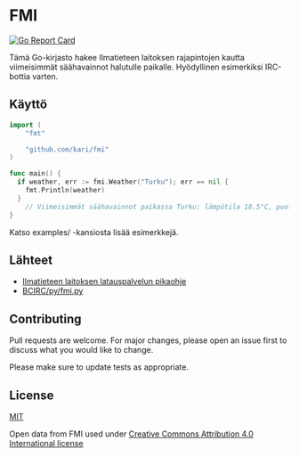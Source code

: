 # FMI

[![Go Report Card](https://goreportcard.com/badge/github.com/kari/fmi)](https://goreportcard.com/report/github.com/kari/fmi)

Tämä Go-kirjasto hakee Ilmatieteen laitoksen rajapintojen kautta viimeisimmät säähavainnot halutulle paikalle. Hyödyllinen esimerkiksi IRC-bottia varten.

## Käyttö

```go
import (
    "fmt"

    "github.com/kari/fmi"
)

func main() {
  if weather, err := fmi.Weather("Turku"); err == nil {
    fmt.Println(weather)
  }
    // Viimeisimmät säähavainnot paikassa Turku: lämpötila 18.5°C, puolipilvistä, heikkoa länsituulta 4 m/s (6 m/s), ilmankosteus 56%
}
```

Katso examples/ -kansiosta lisää esimerkkejä.

## Lähteet

* [Ilmatieteen laitoksen latauspalvelun pikaohje](https://ilmatieteenlaitos.fi/latauspalvelun-pikaohje)
* [BCIRC/py/fmi.py](https://github.com/Jonuz/BCIRC/blob/master/py/fmi.py)

## Contributing

Pull requests are welcome. For major changes, please open an issue first to discuss what you would like to change.

Please make sure to update tests as appropriate.

## License

[MIT](https://choosealicense.com/licenses/mit/)

Open data from FMI used under [Creative Commons Attribution 4.0 International license](https://en.ilmatieteenlaitos.fi/open-data-licence)
